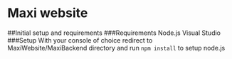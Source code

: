 # Maxi website

##Initial setup and requirements
###Requirements
Node.js
Visual Studio
###Setup
With your console of choice redirect to MaxiWebsite/MaxiBackend directory
and run `npm install` to setup node.js
